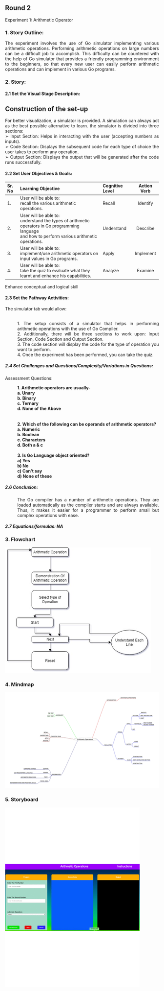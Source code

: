 ## Round 2

Experiment 1: Arithmetic Operator

### 1. Story Outline:

<div align="justify"> The experiment involves the use of Go simulator implementing various arithmetic operations. Performing arithmetic operations on large numbers can be a difficult job to accomplish. This difficulty can be countered with the help of Go simulator that provides a friendly programming environment to the beginners, so that every new user can easily perform arithmetic operations and can implement in various Go programs.

### 2. Story:

#### 2.1 Set the Visual Stage Description:
<h2>Construction of the set-up</h2>

For better visualization, a simulator is provided. A simulation can always act as the best possible alternative to learn. the simulator is divided into three sections: <br>
➢	Input Section: Helps in interacting with the user (accepting numbers as inputs).<br>
➢	Code Section: Displays the subsequent code for each type of choice the user takes to perform any operation.<br>
➢	Output Section: Displays the output that will be generated after the code runs successfully.

#### 2.2 Set User Objectives & Goals:

Sr. No |	Learning Objective	| Cognitive Level | Action Verb
:--|:--|:--|:-:
1.| User will be able to: <br>recall the various arithmetic operations. | Recall | Identify
2.| User will be able to: <br>understand the types of arithmetic operators in Go programming language <br>and how to perform various arithmetic operations.  | Understand| Describe
3.| User will be able to: <br>implement/use arithmetic operators on input values in Go programs. | Apply | Implement
4.| User will be able to: <br>take the quiz to evaluate what they learnt and enhance his capabilities. | Analyze| Examine

Enhance conceptual and logical skill
</b>

#### 2.3 Set the Pathway Activities:

The simulator tab would allow:<br> <br>
<dd> 1. The setup consists of a simulator that helps in performing arithmetic operations with the use of Go Compiler.<br>
2. Additionally, there will be three sections to work upon: Input Section, Code Section and Output Section.<br>
3. The code section will display the code for the type of operation you want to perform.<br>
4. Once the experiment has been performed, you can take the quiz.

</dd>


##### 2.4 Set Challenges and Questions/Complexity/Variations in Questions:

Assessment Questions:<br>

<dd><b> 1. Arithmetic operators are usually-<br>
a.	Unary<br>
b.	Binary<br>
c.	Ternary<br>
d.	None of the Above<br></dd><br></b><br>
<dd><b>2.	Which of the following can be operands of arithmetic operators?<br>
a.	Numeric<br>
b.	Boolean<br>
c.	Characters<br>
d.	Both a & c
<br><br></b>
<dd>
<b> 3. Is Go Language object oriented?<br>
a)	Yes<br>
b)	No<br>
c)	Can't say<br>
d)	None of these<br></b>
</dd>




##### 2.6 Conclusion:
<dd>The Go compiler has a number of arithmetic operations. They are loaded automatically as the compiler starts and are always available. Thus, it makes it easier for a programmer to perform small but complex operations with ease.
</dd>

##### 2.7 Equations/formulas: NA


### 3. Flowchart
<img src="flowchart/flowchart.png" alt="Flow Chart Image here"/>

### 4. Mindmap
<img src="mindmap/mindmap.png" alt="mindmap Image here"/>
 
### 5. Storyboard 
<img src="storyboard/storyboard.gif" alt="Gif here">
